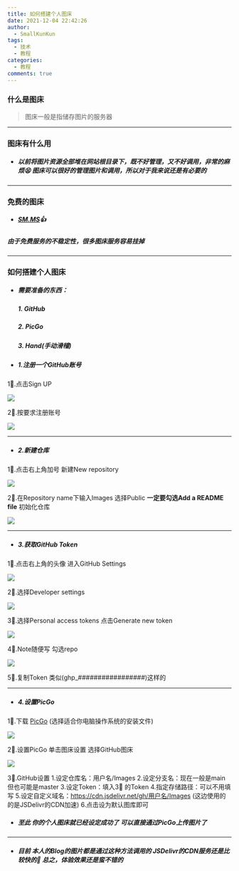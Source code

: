 ```yaml
---
title: 如何搭建个人图床
date: 2021-12-04 22:42:26
author:
  - SmallKunKun
tags:
  - 技术
  - 教程
categories:
  - 教程
comments: true
---
```

### 什么是图床

> 图床一般是指储存图片的服务器

<!--more-->
------------

### 图床有什么用

- ##### 以前将图片资源全部堆在网站根目录下，既不好管理，又不好调用，非常的麻烦😫 图床可以很好的管理图片和调用，所以对于我来说还是有必要的

------------

### 免费的图床

- ##### [SM.MS](http://sm.ms "SM.MS")👍

 ##### 由于免费服务的不稳定性，很多图床服务容易挂掉

------------

### 如何搭建个人图床

- ##### 需要准备的东西：
  ##### 1. GitHub 
  ##### 2. PicGo 
  ##### 3. Hand(手动滑稽)

- ##### 1.注册一个GitHub账号

 1⃣️.点击Sign UP
 
 ![](https://cdn.jsdelivr.net/gh/SmallKunKun/Photo/20210523105109.png)

 2⃣️.按要求注册账号
 
 ![](https://cdn.jsdelivr.net/gh/SmallKunKun/Photo/20210523105618.png)

------------

- ##### 2.新建仓库

 1⃣️.点击右上角加号 新建New repository
 
 ![](https://cdn.jsdelivr.net/gh/SmallKunKun/Photo/20210523105812.png)
 
 2⃣️.在Repository name下输入Images 选择Public **一定要勾选Add a README file** 初始化仓库
 
![](https://cdn.jsdelivr.net/gh/SmallKunKun/Photo/20210523110156.png)

------------

- ##### 3.获取GitHub Token

 1⃣️.点击右上角的头像 进入GitHub Settings
 
 ![](https://cdn.jsdelivr.net/gh/SmallKunKun/Photo/20210523111829.png)
 
 2⃣️.选择Developer settings
 
 ![](https://cdn.jsdelivr.net/gh/SmallKunKun/Photo/20210523111958.png)
 
 3⃣️.选择Personal access tokens 点击Generate new token
 
 ![](https://cdn.jsdelivr.net/gh/SmallKunKun/Photo/20210523112149.png)
 
 4⃣️.Note随便写 勾选repo
 
 ![](https://cdn.jsdelivr.net/gh/SmallKunKun/Photo/20210523112402.png)

 5⃣️.复制Token 类似(ghp_#################)这样的
 
------------

- ##### 4.设置PicGo

 1⃣️.下载 [PicGo](https://github.com/Molunerfinn/PicGo/releases/tag/v2.2.2 "PicGo") (选择适合你电脑操作系统的安装文件)
 
 ![](https://cdn.jsdelivr.net/gh/SmallKunKun/Photo/20210523111102.png)
 
 2⃣️.设置PicGo 单击图床设置 选择GitHub图床
 
 ![](https://cdn.jsdelivr.net/gh/SmallKunKun/Photo/20210523112905.png)
 
 3⃣️.GitHub设置
      1.设定仓库名：用户名/Images
	  2.设定分支名：现在一般是main 但也可能是master
	  3.设定Token：填入3⃣️ 的Token
	  4.指定存储路径：可以不用填写
	  5.设定自定义域名：https://cdn.jsdelivr.net/gh/用户名/Images (这边使用的的是JSDelivr的CDN加速)
	  6.点击设为默认图库即可

- ##### 至此 你的个人图床就已经设定成功了 可以直接通过PicGo上传图片了

------------

- ##### 目前 本人的Blog的图片都是通过这种方法调用的 JSDelivr的CDN服务还是比较快的🙂 总之，体验效果还是蛮不错的
